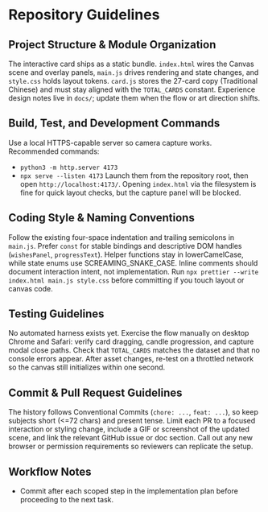 # Repository Guidelines

## Project Structure & Module Organization
The interactive card ships as a static bundle. `index.html` wires the Canvas scene and overlay panels, `main.js` drives rendering and state changes, and `style.css` holds layout tokens. `card.js` stores the 27-card copy (Traditional Chinese) and must stay aligned with the `TOTAL_CARDS` constant. Experience design notes live in `docs/`; update them when the flow or art direction shifts.

## Build, Test, and Development Commands
Use a local HTTPS-capable server so camera capture works. Recommended commands:
- `python3 -m http.server 4173`
- `npx serve --listen 4173`
Launch them from the repository root, then open `http://localhost:4173/`. Opening `index.html` via the filesystem is fine for quick layout checks, but the capture panel will be blocked.

## Coding Style & Naming Conventions
Follow the existing four-space indentation and trailing semicolons in `main.js`. Prefer `const` for stable bindings and descriptive DOM handles (`wishesPanel`, `progressText`). Helper functions stay in lowerCamelCase, while state enums use SCREAMING_SNAKE_CASE. Inline comments should document interaction intent, not implementation. Run `npx prettier --write index.html main.js style.css` before committing if you touch layout or canvas code.

## Testing Guidelines
No automated harness exists yet. Exercise the flow manually on desktop Chrome and Safari: verify card dragging, candle progression, and capture modal close paths. Check that `TOTAL_CARDS` matches the dataset and that no console errors appear. After asset changes, re-test on a throttled network so the canvas still initializes within one second.

## Commit & Pull Request Guidelines
The history follows Conventional Commits (`chore: ...`, `feat: ...`), so keep subjects short (<=72 chars) and present tense. Limit each PR to a focused interaction or styling change, include a GIF or screenshot of the updated scene, and link the relevant GitHub issue or doc section. Call out any new browser or permission requirements so reviewers can replicate the setup.

## Workflow Notes
- Commit after each scoped step in the implementation plan before proceeding to the next task.
